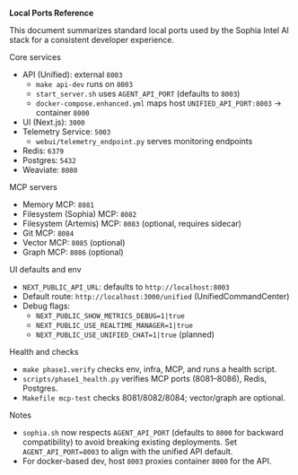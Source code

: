 **Local Ports Reference**

This document summarizes standard local ports used by the Sophia Intel AI stack for a consistent developer experience.

Core services
- API (Unified): external `8003`
  - `make api-dev` runs on `8003`
  - `start_server.sh` uses `AGENT_API_PORT` (defaults to `8003`)
  - `docker-compose.enhanced.yml` maps host `UNIFIED_API_PORT:8003` -> container `8000`
- UI (Next.js): `3000`
- Telemetry Service: `5003`
  - `webui/telemetry_endpoint.py` serves monitoring endpoints
- Redis: `6379`
- Postgres: `5432`
- Weaviate: `8080`

MCP servers
- Memory MCP: `8081`
- Filesystem (Sophia) MCP: `8082`
- Filesystem (Artemis) MCP: `8083` (optional, requires sidecar)
- Git MCP: `8084`
- Vector MCP: `8085` (optional)
- Graph MCP: `8086` (optional)

UI defaults and env
- `NEXT_PUBLIC_API_URL`: defaults to `http://localhost:8003`
- Default route: `http://localhost:3000/unified` (UnifiedCommandCenter)
- Debug flags:
  - `NEXT_PUBLIC_SHOW_METRICS_DEBUG=1|true`
  - `NEXT_PUBLIC_USE_REALTIME_MANAGER=1|true`
  - `NEXT_PUBLIC_USE_UNIFIED_CHAT=1|true` (planned)

Health and checks
- `make phase1.verify` checks env, infra, MCP, and runs a health script.
- `scripts/phase1_health.py` verifies MCP ports (8081–8086), Redis, Postgres.
- `Makefile mcp-test` checks 8081/8082/8084; vector/graph are optional.

Notes
- `sophia.sh` now respects `AGENT_API_PORT` (defaults to `8000` for backward compatibility) to avoid breaking existing deployments. Set `AGENT_API_PORT=8003` to align with the unified API default.
- For docker-based dev, host `8003` proxies container `8000` for the API.
